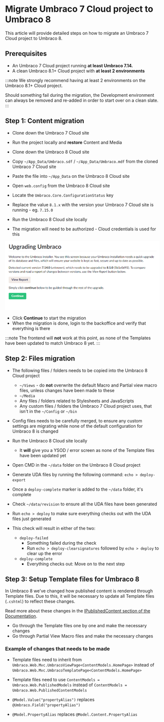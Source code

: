 # Migrate Umbraco 7 Cloud project to Umbraco 8

This article will provide detailed steps on how to migrate an Umbraco 7 Cloud project to Umbraco 8.

## Prerequisites

* An Umbraco 7 Cloud project running **at least Umbraco 7.14.**
* A clean Umbraco 8.1+ Cloud project with **at least 2 environments**

:::note
We strongly recommend having at least 2 environments on the Umbraco 8.1+ Cloud project.

Should something fail during the migration, the Development environment can always be removed and re-added in order to start over on a clean slate.
:::

## Step 1: Content migration

* Clone down the Umbraco 7 Cloud site
* Run the project locally and **restore** Content and Media

* Clone down the Umbraco 8 Cloud site

* Copy `~/App_Data/Umbraco.sdf` / `~/App_Data/Umbraco.mdf` from the cloned Umbraco 7 Cloud site
* Paste the file into `~/App_Data` on the Umbraco 8 Cloud site
* Open `web.config` from the Umbraco 8 Cloud site
* Locate the `Umbraco.Core.ConfigurationStatus` key
* Replace the value `8.1.x` with the version your Umbraco 7 Cloud site is running - eg. `7.15.0`

* Run the Umbraco 8 Cloud site locally
* The migration will need to be authorized - Cloud credentials is used for this

![Authorize upgrade](images/upgrade-to-8_1.png)

* Click **Continue** to start the migration
* When the migration is done, login to the backoffice and verify that everything is there

:::note
The frontend will **not** work at this point, as none of the Templates have been updated to match Umbraco 8 yet.
:::

## Step 2: Files migration

* The following files / folders needs to be copied into the Umbraco 8 Cloud project
    * `~/Views` - do **not** overwrite the default Macro and Partial view macro files, unless changes have been made to these
    * `~/Media`
    * Any files / folders related to Stylesheets and JavaScripts
    * Any custom files / folders the Umbraco 7 Cloud project uses, that isn't in the `~/Config` or `~/bin`
* Config files needs to be carefully merged, to ensure any custom settings are migrating while none of the default configuration for Umbraco 8 is changed

* Run the Umbraco 8 Cloud site locally
    * It **will** give you a YSOD / error screen as none of the Template files have been updated yet

* Open CMD in the `~/data` folder on the Umbraco 8 Cloud project
* Generate UDA files by running the following command: `echo > deploy-export`
* Once a `deploy-complete` marker is added to the `~/data` folder, it's complete
* Check `~/data/revision` to ensure all the UDA files have been generated
* Run `echo > deploy` to make sure everything checks out with the UDA files just generated
* This check will result in either of the two:
    * `deploy-failed`
        * Something failed during the check
        * Run `echo > deploy-clearsignatures` followed by `echo > deploy` to clear up the error
    * `deploy-complete`
        * Everything checks out: Move on to the next step

## Step 3: Setup Template files for Umbraco 8

In Umbraco 8 we've changed how published content is rendered through Template files. Due to this, it will be necessary to update all Template files (`.cshtml`) to reflect these changes.

Read more about these changes in the [IPublishedContent section of the Documentation](../../Reference/Querying/IPublishedContent/).

* Go through the Template files one by one and make the necessary changes
* Go through Partial View Macro files and make the necessary changes

### Example of changes that needs to be made

* Template files need to inherit from `Umbraco.Web.Mvc.UmbracoViewPage<ContentModels.HomePage>` instead of `Umbraco.Web.Mvc.UmbracoTemplatePage<ContentModels.HomePage>`
* Template files need to use `ContentModels = Umbraco.Web.PublishedModels` instead of `ContentModels = Umbraco.Web.PublishedContentModels`

* `@Model.Value("propertyAlias")` replaces `@Umbraco.Field("propertyAlias")`
* `@Model.PropertyAlias` replaces `@Model.Content.PropertyAlias`

